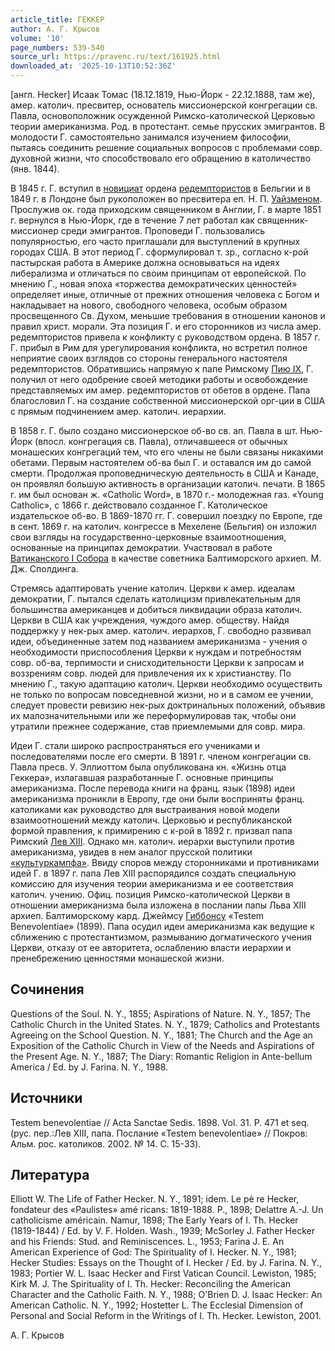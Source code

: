 ```yaml
---
article_title: ГЕККЕР
author: А. Г. Крысов
volume: '10'
page_numbers: 539-540
source_url: https://pravenc.ru/text/161925.html
downloaded_at: '2025-10-13T10:52:36Z'
---
```


[англ. Hecker] Исаак Томас (18.12.1819, Нью-Йорк - 22.12.1888, там же), амер. католич. пресвитер, основатель миссионерской конгрегации св. Павла, основоположник осужденной Римско-католической Церковью теории американизма. Род. в протестант. семье прусских эмигрантов. В молодости Г. самостоятельно занимался изучением философии, пытаясь соединить решение социальных вопросов с проблемами совр. духовной жизни, что способствовало его обращению в католичество (янв. 1844).

В 1845 г. Г. вступил в [новициат](https://pravenc.ru/text/новициат.html) ордена [редемптористов](https://pravenc.ru/text/редемптористов.html) в Бельгии и в 1849 г. в Лондоне был рукоположен во пресвитера еп. Н. П. [Уайзменом](https://pravenc.ru/text/Уайзменом.html). Прослужив ок. года приходским священником в Англии, Г. в марте 1851 г. вернулся в Нью-Йорк, где в течение 7 лет работал как священник-миссионер среди эмигрантов. Проповеди Г. пользовались популярностью, его часто приглашали для выступлений в крупных городах США. В этот период Г. сформулировал т. зр., согласно к-рой пастырская работа в Америке должна основываться на идеях либерализма и отличаться по своим принципам от европейской. По мнению Г., новая эпоха «торжества демократических ценностей» определяет иные, отличные от прежних отношения человека с Богом и накладывает на нового, свободного человека, особым образом просвещенного Св. Духом, меньшие требования в отношении канонов и правил христ. морали. Эта позиция Г. и его сторонников из числа амер. редемптористов привела к конфликту с руководством ордена. В 1857 г. Г. прибыл в Рим для урегулирования конфликта, но встретил полное неприятие своих взглядов со стороны генерального настоятеля редемптористов. Обратившись напрямую к папе Римскому [Пию IX](<https://pravenc.ru/text/Пию IX.html>), Г. получил от него одобрение своей методики работы и освобождение представляемых им амер. редемптористов от обетов в ордене. Папа благословил Г. на создание собственной миссионерской орг-ции в США с прямым подчинением амер. католич. иерархии.

В 1858 г. Г. было создано миссионерское об-во св. ап. Павла в шт. Нью-Йорк (впосл. конгрегация св. Павла), отличавшееся от обычных монашеских конгрегаций тем, что его члены не были связаны никакими обетами. Первым настоятелем об-ва был Г. и оставался им до самой смерти. Продолжая проповедническую деятельность в США и Канаде, он проявлял большую активность в организации католич. печати. В 1865 г. им был основан ж. «Catholic Word», в 1870 г.- молодежная газ. «Young Catholic», с 1866 г. действовало созданное Г. Католическое издательское об-во. В 1869-1870 гг. Г. совершил поездку по Европе, где в сент. 1869 г. на католич. конгрессе в Мехелене (Бельгия) он изложил свои взгляды на государственно-церковные взаимоотношения, основанные на принципах демократии. Участвовал в работе [Ватиканского I Собора](<https://pravenc.ru/text/ВАТИКАНСКИЙ I СОБОР.html>) в качестве советника Балтиморского архиеп. М. Дж. Сполдинга.

Стремясь адаптировать учение католич. Церкви к амер. идеалам демократии, Г. пытался сделать католицизм привлекательным для большинства американцев и добиться ликвидации образа католич. Церкви в США как учреждения, чуждого амер. обществу. Найдя поддержку у нек-рых амер. католич. иерархов, Г. свободно развивал идеи, объединенные затем под названием американизма - учения о необходимости приспособления Церкви к нуждам и потребностям совр. об-ва, терпимости и снисходительности Церкви к запросам и воззрениям совр. людей для привлечения их к христианству. По мнению Г., такую адаптацию католич. Церкви необходимо осуществить не только по вопросам повседневной жизни, но и в самом ее учении, следует провести ревизию нек-рых доктринальных положений, объявив их малозначительными или же переформулировав так, чтобы они утратили прежнее содержание, став приемлемыми для совр. мира.

Идеи Г. стали широко распространяться его учениками и последователями после его смерти. В 1891 г. членом конгрегации св. Павла пресв. У. Эллиоттом была опубликована кн. «Жизнь отца Геккера», излагавшая разработанные Г. основные принципы американизма. После перевода книги на франц. язык (1898) идеи американизма проникли в Европу, где они были восприняты франц. католиками как руководство для выстраивания новой модели взаимоотношений между католич. Церковью и республиканской формой правления, к примирению с к-рой в 1892 г. призвал папа Римский [Лев XIII](<https://pravenc.ru/text/Лев XIII.html>). Однако мн. католич. иерархи выступили против американизма, увидев в нем аналог прусской политики [«культуркампфа»](<https://pravenc.ru/text/ культуркампфа .html>). Ввиду споров между сторонниками и противниками идей Г. в 1897 г. папа Лев XIII распорядился создать специальную комиссию для изучения теории американизма и ее соответствия католич. учению. Офиц. позиция Римско-католической Церкви в отношении американизма была изложена в послании папы Льва XIII архиеп. Балтиморскому кард. Джеймсу [Гиббонсу](https://pravenc.ru/text/Гиббонсу.html) «Testem Benevolentiae» (1899). Папа осудил идеи американизма как ведущие к сближению с протестантизмом, размыванию догматического учения Церкви, отказу от ее авторитета, ослаблению власти иерархии и пренебрежению ценностями монашеской жизни.

## Сочинения

Questions of the Soul. N. Y., 1855; Aspirations of Nature. N. Y., 1857; The Catholic Church in the United States. N. Y., 1879; Catholics and Protestants Agreeing on the School Question. N. Y., 1881; The Church and the Age an Exposition of the Catholic Church in View of the Needs and Aspirations of the Present Age. N. Y., 1887; The Diary: Romantic Religion in Ante-bellum America / Ed. by J. Farina. N. Y., 1988.

## Источники

Testem benevolentiae // Acta Sanctae Sedis. 1898. Vol. 31. P. 471 et seq. (рус. пер.:Лев XIII, папа. Послание «Testem benevolentiae» // Покров: Альм. рос. католиков. 2002. № 14. С. 15-33).

## Литература

Elliott W. The Life of Father Hecker. N. Y., 1891; idem. Le pè
re Hecker, fondateur des «Paulistes» amé
ricans: 1819-1888. P., 1898; Delattre A.-J. Un catholicisme américain. Namur, 1898; The Early Years of I. Th. Hecker (1819-1844) / Ed. by V. F. Holden. Wash., 1939; McSorley J. Father Hecker and his Friends: Stud. and Reminiscences. L., 1953; Farina J. E. An American Experience of God: The Spirituality of I. Hecker. N. Y., 1981; Hecker Studies: Essays on the Thought of I. Hecker / Ed. by J. Farina. N. Y., 1983; Portier W. L. Isaac Hecker and First Vatican Council. Lewiston, 1985; Kirk M. J. The Spirituality of I. Th. Hecker: Reconciling the American Character and the Catholic Faith. N. Y., 1988; O'Brien D. J. Isaac Hecker: An American Catholic. N. Y., 1992; Hostetter L. The Ecclesial Dimension of Personal and Social Reform in the Writings of I. Th. Hecker. Lewiston, 2001.

А. Г. Крысов

